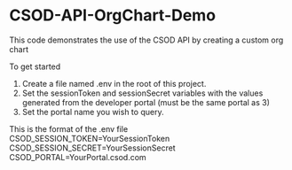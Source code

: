 # CSOD-API-OrgChart-Demo
This code demonstrates the use of the CSOD API by creating a custom org chart

To get started
  1. Create a file named .env in the root of this project. 
  2. Set the sessionToken and sessionSecret variables with the values generated from the developer portal (must be the same portal as 3)
  3. Set the portal name you wish to query.

This is the format of the .env file
  CSOD_SESSION_TOKEN=YourSessionToken
  CSOD_SESSION_SECRET=YourSessionSecret
  CSOD_PORTAL=YourPortal.csod.com